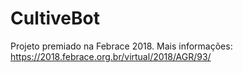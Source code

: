 # CultiveBot
Projeto premiado na Febrace 2018. Mais informações: <https://2018.febrace.org.br/virtual/2018/AGR/93/>
